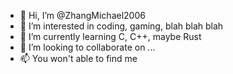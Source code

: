 - 👋 Hi, I’m @ZhangMichael2006
- 👀 I’m interested in coding, gaming, blah blah blah
- 🌱 I’m currently learning C, C++, maybe Rust
- 💞️ I’m looking to collaborate on ...
- 📫 You won't able to find me

<!---
ZhangMichael2006/ZhangMichael2006 is a ✨ special ✨ repository because its `README.md` (this file) appears on your GitHub profile.
You can click the Preview link to take a look at your changes.
--->
